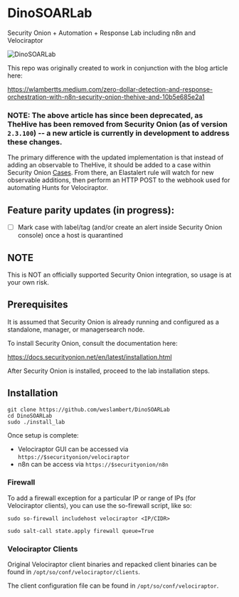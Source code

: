 # DinoSOARLab
Security Onion + Automation + Response Lab including n8n and Velociraptor

![DinoSOARLab](https://user-images.githubusercontent.com/16829864/163741754-3d2823fd-6631-42ec-97dd-404397254ad2.png)

This repo was originally created to work in conjunction with the blog article here: 

https://wlambertts.medium.com/zero-dollar-detection-and-response-orchestration-with-n8n-security-onion-thehive-and-10b5e685e2a1

### **NOTE**: The above article has since been deprecated, as TheHive has been removed from Security Onion (as of version `2.3.100`) -- a new article is currently in development to address these changes.

The primary difference with the updated implementation is that instead of adding an observable to TheHive, it should be added to a case within Security Onion [Cases](https://docs.securityonion.net/en/2.3/cases.html). From there, an Elastalert rule will watch for new observable additions, then perform an HTTP POST to the webhook used for automating Hunts for Velociraptor.

## Feature parity updates (in progress):

- [ ] Mark case with label/tag (and/or create an alert inside Security Onion console) once a host is quarantined 

## NOTE 
This is NOT an officially supported Security Onion integration, so usage is at your own risk.

## Prerequisites
It is assumed that Security Onion is already running and configured as a standalone, manager, or managersearch node.  

To install Security Onion, consult the documentation here:

https://docs.securityonion.net/en/latest/installation.html

After Security Onion is installed, proceed to the lab installation steps.

## Installation

```
git clone https://github.com/weslambert/DinoSOARLab
cd DinoSOARLab 
sudo ./install_lab
```

Once setup is complete:

- Velociraptor GUI can be accessed via `https://$securityonion/velociraptor`
- n8n can be access via `https://$securityonion/n8n`

### Firewall 
To add a firewall exception for a particular IP or range of IPs (for Velociraptor clients), you can use the so-firewall script, like so:

`sudo so-firewall includehost velociraptor <IP/CIDR>` 

`sudo salt-call state.apply firewall queue=True`

### Velociraptor Clients
Original Velociraptor client binaries and repacked client binaries can be found in `/opt/so/conf/velociraptor/clients`.

The client configuration file can be found in `/opt/so/conf/velociraptor`.
